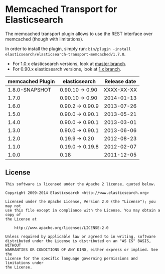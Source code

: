 Memcached Transport for Elasticsearch
==================================

The memcached transport plugin allows to use the REST interface over memcached (though with limitations).

In order to install the plugin, simply run: `bin/plugin -install elasticsearch/elasticsearch-transport-memcached/1.7.0`.

* For 1.0.x elasticsearch versions, look at [master branch](https://github.com/elasticsearch/elasticsearch-transport-memcached/tree/master).
* For 0.90.x elasticsearch versions, look at [1.x branch](https://github.com/elasticsearch/elasticsearch-transport-memcached/tree/1.x).

|      memcached Plugin       | elasticsearch         | Release date |
|-----------------------------|-----------------------|:------------:|
| 1.8.0-SNAPSHOT              | 0.90.10 -> 0.90       |  XXXX-XX-XX  |
| 1.7.0                       | 0.90.10 -> 0.90       |  2014-01-13  |
| 1.6.0                       | 0.90.2 -> 0.90.9      |  2013-07-26  |
| 1.5.0                       | 0.90.0 -> 0.90.1      |  2013-05-21  |
| 1.4.0                       | 0.90.0 -> 0.90.1      |  2013-03-01  |
| 1.3.0                       | 0.90.0 -> 0.90.1      |  2013-06-06  |
| 1.2.0                       | 0.19.9 -> 0.20        |  2012-08-23  |
| 1.1.0                       | 0.19.0 -> 0.19.8      |  2012-02-07  |
| 1.0.0                       | 0.18                  |  2011-12-05  |

License
-------

    This software is licensed under the Apache 2 license, quoted below.

    Copyright 2009-2014 Elasticsearch <http://www.elasticsearch.org>

    Licensed under the Apache License, Version 2.0 (the "License"); you may not
    use this file except in compliance with the License. You may obtain a copy of
    the License at

        http://www.apache.org/licenses/LICENSE-2.0

    Unless required by applicable law or agreed to in writing, software
    distributed under the License is distributed on an "AS IS" BASIS, WITHOUT
    WARRANTIES OR CONDITIONS OF ANY KIND, either express or implied. See the
    License for the specific language governing permissions and limitations under
    the License.

